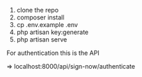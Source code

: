 1. clone the repo
2. composer install
3. cp .env.example .env
4. php artisan key:generate
5. php artisan serve

For authentication this is the API

=> localhost:8000/api/sign-now/authenticate
